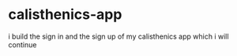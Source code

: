 # calisthenics-app
i build the sign in and the sign up of my calisthenics app which i will continue
